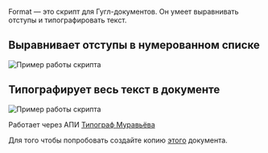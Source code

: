 Format — это скрипт для Гугл-документов. Он умеет выравнивать отступы и типографировать текст.

## Выравнивает отступы в нумерованном списке

![Пример работы скрипта ](https://media.giphy.com/media/ORDUn41lYya0zuSWKA/giphy.gif)

## Типографирует весь текст в документе
![Пример работы скрипта ](https://media.giphy.com/media/X8WGMIlbHcguiTNDqE/giphy.gif)

Работает через АПИ [Типограф Муравьёва](http://mdash.ru "Типограф Муравьёва")

Для того чтобы попробовать создайте копию [этого](https://docs.google.com/document/d/10Xy3w5s2FFtkgIgPBDHqof4cW7yh7D7JgsaqFskxQDs/edit?usp=sharing "Гугл-документ со скриптом") документа.

